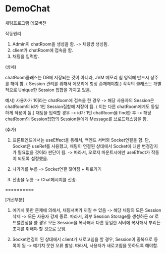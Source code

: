 # DemoChat
채팅프로그램 데모버전

작동원리
1. Admin이 chatRoom을 생성을 함. -> 채팅방 생성됨.
2. client가 chatRoom에 접속을 함.
3. 채팅을 입력함.

(상세)

chatRoom클래스는 DB에 저장되는 것이 아니라, JVM 메모리 힙 영역에 반드시 상주를 해야 함. ( Session 관리를 위해서 메모리에 항상 존재해야함.)
각각의 클래스는 개별적으로 Unique한 Session 집합을 가지고 있음.

예시)
사용자가 1이라는 chatRoom에 접속을 한 경우 -> 해당 사용자의 Session은 chatRoom의 id가 1인 Session집합에 저장이 됨. ( 이는 다른 chatRoom에게도 동일하게 적용이 됨.)
채팅을 입력할 경우 -> id가 1인 chatRoom을 find한 후 -> 해당 chatRoom의 Session집합의 Session들에게 Message를 브로드캐스팅을 함.

(추가)
1. 프론트엔드에서는 useEffect을 통해서, 백엔드 서버와 Socket연결을 함. 단, Socket은 useRef를 사용했고, 채팅이 연결된 상태에서 Socket에 대한 변경감지가 필요없을 것이라 판단이 됨.
-> 따라서, 오로지 마운트시에만 useEffect가 작동이 되도록 설정했음.

2. 나가기를 누름 -> Socket연결 끊어짐 + 뒤로가기
3. 전송을 누름 -> Chat메시지를 전송.

==========

[개선부분]
1. 예기치 못한 문제에 의해서, 채팅서버가 꺼질 수 있음 -> 해당 채팅의 모든 Session 삭제 -> 모든 사용자 강제 종료.
따라서, 외부 Session Storage를 생성하든 or 로드밸런싱을 쓸 경우 모든 Session을 복사해서 다른 동일한 서버에 복사해서 뿌리든 조치를 취해야 할 것으로 보임.

2. Socket연결이 된 상태에서 client가 새로고침을 할 경우, Session이 중복으로 등록이 됨 -> 예기치 못한 오류 발생.
따라서, 사용자가 새로고침을 못하도록 해야함.

